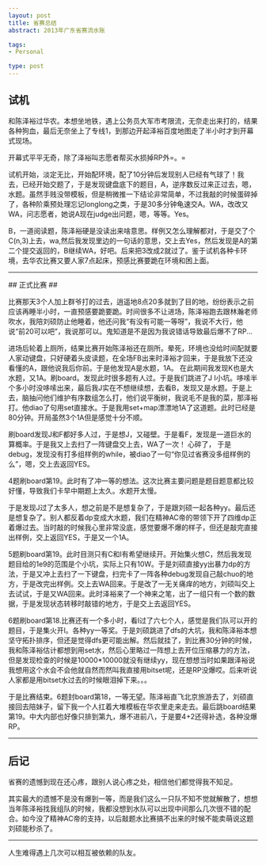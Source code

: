 ```yaml
--- 
layout: post
title: 省赛总结
abstract: 2013年广东省赛流水账

tags: 
- Personal

type: post
---
```

## 试机 ##

和陈泽裕过华农。本想坐地铁，遇上公务员大军市考限流，无奈走出来打的，结果各种狗血，最后无奈坐上了专线1，到那边开起泽裕百度地图走了半小时才到开幕式现场。

开幕式平平无奇，除了泽裕叫志愿者帮买水损掉RP外=。=

试机开始，淡定无比，开始配环境，配了10分钟后发现别人已经有气球了！我去，已经开始交题了，于是发现键盘底下的题目，A，逆序数反过来正过去，嗯，水题。虽然手贱没带模板，但是稍微推一下结论非常简单，不过我敲的时候蛋碎掉了，各种阶乘预处理忘记longlong之类，于是30多分钟龟速交A。WA，改改又WA，问志愿者，她说A现在judge出问题，嗯，等等。Yes。

B，一道阅读题，陈泽裕硬是没读出来啥意思。样例又怎么理解都对，于是交了个C(n,3)上去，wa,然后我发现里边的一句话的意思，交上去Yes，然后发现是A的第二个提交返回的，B继续WA，好吧。后来把3改成2就过了。鉴于试机各种卡环境，去华农比赛又要人家7点起床，预感比赛要跪在环境和困上面。


<hr/>
## 正式比赛 ## 

比赛那天3个人加上群爷打的过去，逍遥地8点20多就到了目的地，纷纷表示之前应该再睡半小时，一直预感要跪要跪。时间很多不让进场，陈泽裕跑去跟林瀚老师吹水，我陪刘硕防止他睡着，他还问我“有没有可能一等呀”，我说不大行，他说“前20可以吧”，我说那可以。鬼知道是不是因为我说错话导致最后爆不了RP...

进场后轮着上厕所，结果比赛开始陈泽裕还在厕所。晕死，环境也没给时间配就要人家动键盘，只好硬着头皮读题，在全场FB出来时泽裕才回来，于是我放下还没看懂的A，跟他说我后你前。于是他发现A是水题，1A。 在此期间我发现K也是大水题，又1A。刷board。发现此时很多题有人过。于是我们跳进了J I小坑。哆嗦半个多小时没哆嗦出来，最后我J实在不想继续想，去看B，发现又是水题。于是上去，脑抽问他们维护有序数组怎么打，他们说平衡树，我说毛不是我的菜，那泽裕打。他diao了句用set直接水。于是我用set+map漂漂地1A了这道题。此时已经是80分钟。开局虽然3个1A但是感觉十分不顺。

刷board发现J和F都好多人过，于是想J，又碰壁。于是看F，发现是一道巨水的算概率。于是我又上去扫了一阵键盘交上去，WA了一次！ 心碎了， 于是debug，发现没有打多组样例的while，被diao了一句“你见过省赛没多组样例的么”，嗯，交上去返回YES。

4题刷board第19。此时有了冲一等的想法。这次比赛主要问题是题目题意都比较好懂，导致我们卡早中期题上太久。水题开太慢。

于是发现J过了太多人，想之前是不是想复杂了，于是跟刘硕一起各种yy。最后还是想复杂了。别人都反着dp变成大水题，我们在精神AC帝的带领下开了四维dp正着爆过去。当时敲的时候我心里非常没底，感觉要爆不爆的样子，但还是敲完直接出样例，交上返回YES，于是又一个1A。

5题刷board第19。此时目测只有C和I有希望继续开。开始集火想C，然后我发现题目给的1e9的范围是个小坑，实际上只有10W。于是刘硕直接yy出暴力dp的方法，于是又冲上去扫了一下键盘，扫完卡了一阵各种debug发现自己敲chuo的地方，于是改完出样例。交上去WA回来。于是改了一无关痛痒的地方，刘硕叫交上去试试，于是又WA回来。此时泽裕来了一个神来之笔，出了一组只有一个数的数据，于是发现状态转移时敲错的地方，于是交上去返回YES。

6题刷board第18.比赛还有一个多小时，看I过了六七个人，感觉是我们队可以开的题目，于是集火开I。各种yy一等奖。于是刘硕跳进了dfs的大坑，我和陈泽裕本想坚守拓扑排序，但还是觉得dfs更可能出解。然后就挂了，到比赛30分钟的时候，我和陈泽裕估计都想到用set水，然后心里略过一阵想上去开位压缩暴力的方法，但是发现检查的时候是10000\*10000就没有继续yy，现在想想当时如果跟泽裕说我想用这个水会不会他就自然而然叫我直接用bitset呢，还是RP没爆哎。后来听说人家都是用bitset水过去的时候眼泪掉下来。。。

于是比赛结束。6题封board第18，一等无望。陈泽裕直飞北京旅游去了，刘硕直接回去陪妹子，留下我一个人扛着大堆模板在华农里走来走去。最后跳board结果第19。中大内部也好像只排到第九，爆不进前八，于是要4+2还得补选，各种没爆RP。

<hr/>

## 后记 ## 

省赛的遗憾到现在还心疼，跟别人说心疼之处，相信他们都觉得我不知足。

其实最大的遗憾不是没有爆到一等，而是我们这么一只队不知不觉就解散了，想想当年陈泽裕找我组队的时候，我都没想到水队可以出现中间那么几次很不错的配合。如今没了精神AC帝的支持，以后敲题水比赛搞不出来的时候不能卖萌说这题刘硕能秒杀了。

<hr/>

人生难得遇上几次可以相互被依赖的队友。
